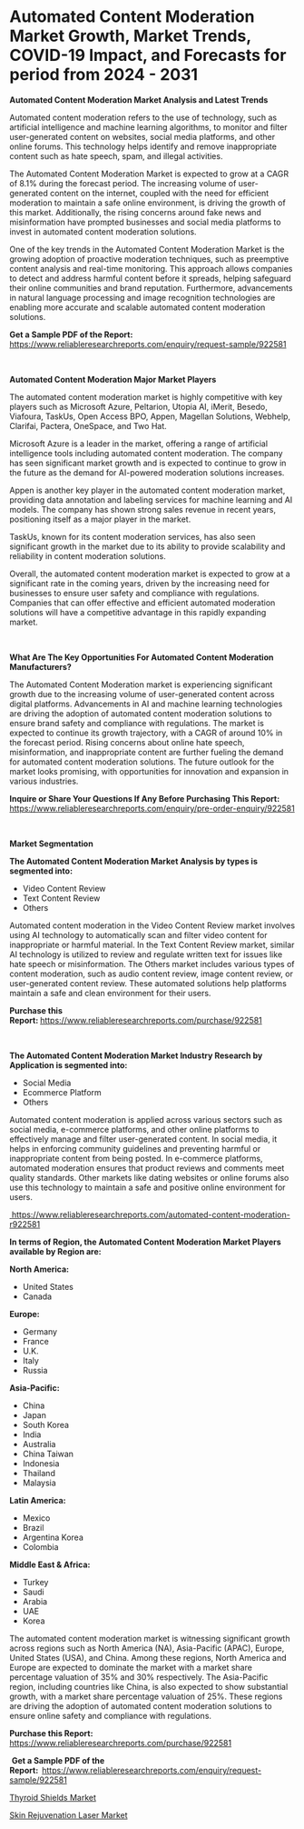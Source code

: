 <p><h1>Automated Content Moderation Market Growth, Market Trends, COVID-19 Impact, and Forecasts for period from 2024 - 2031</h1></p><p><strong>Automated Content Moderation Market Analysis and Latest Trends</strong></p>
<p><p>Automated content moderation refers to the use of technology, such as artificial intelligence and machine learning algorithms, to monitor and filter user-generated content on websites, social media platforms, and other online forums. This technology helps identify and remove inappropriate content such as hate speech, spam, and illegal activities.</p><p>The Automated Content Moderation Market is expected to grow at a CAGR of 8.1% during the forecast period. The increasing volume of user-generated content on the internet, coupled with the need for efficient moderation to maintain a safe online environment, is driving the growth of this market. Additionally, the rising concerns around fake news and misinformation have prompted businesses and social media platforms to invest in automated content moderation solutions.</p><p>One of the key trends in the Automated Content Moderation Market is the growing adoption of proactive moderation techniques, such as preemptive content analysis and real-time monitoring. This approach allows companies to detect and address harmful content before it spreads, helping safeguard their online communities and brand reputation. Furthermore, advancements in natural language processing and image recognition technologies are enabling more accurate and scalable automated content moderation solutions.</p></p>
<p><strong>Get a Sample PDF of the Report:&nbsp;</strong> <a href="https://www.reliableresearchreports.com/enquiry/request-sample/922581">https://www.reliableresearchreports.com/enquiry/request-sample/922581</a></p>
<p>&nbsp;</p>
<p><strong>Automated Content Moderation Major Market Players</strong></p>
<p><p>The automated content moderation market is highly competitive with key players such as Microsoft Azure, Peltarion, Utopia AI, iMerit, Besedo, Viafoura, TaskUs, Open Access BPO, Appen, Magellan Solutions, Webhelp, Clarifai, Pactera, OneSpace, and Two Hat.</p><p>Microsoft Azure is a leader in the market, offering a range of artificial intelligence tools including automated content moderation. The company has seen significant market growth and is expected to continue to grow in the future as the demand for AI-powered moderation solutions increases.</p><p>Appen is another key player in the automated content moderation market, providing data annotation and labeling services for machine learning and AI models. The company has shown strong sales revenue in recent years, positioning itself as a major player in the market.</p><p>TaskUs, known for its content moderation services, has also seen significant growth in the market due to its ability to provide scalability and reliability in content moderation solutions.</p><p>Overall, the automated content moderation market is expected to grow at a significant rate in the coming years, driven by the increasing need for businesses to ensure user safety and compliance with regulations. Companies that can offer effective and efficient automated moderation solutions will have a competitive advantage in this rapidly expanding market.</p></p>
<p>&nbsp;</p>
<p><strong>What Are The Key Opportunities For Automated Content Moderation Manufacturers?</strong></p>
<p><p>The Automated Content Moderation market is experiencing significant growth due to the increasing volume of user-generated content across digital platforms. Advancements in AI and machine learning technologies are driving the adoption of automated content moderation solutions to ensure brand safety and compliance with regulations. The market is expected to continue its growth trajectory, with a CAGR of around 10% in the forecast period. Rising concerns about online hate speech, misinformation, and inappropriate content are further fueling the demand for automated content moderation solutions. The future outlook for the market looks promising, with opportunities for innovation and expansion in various industries.</p></p>
<p><strong>Inquire or Share Your Questions If Any Before Purchasing This Report:</strong> <a href="https://www.reliableresearchreports.com/enquiry/pre-order-enquiry/922581">https://www.reliableresearchreports.com/enquiry/pre-order-enquiry/922581</a></p>
<p>&nbsp;</p>
<p><strong>Market Segmentation</strong></p>
<p><strong>The Automated Content Moderation Market Analysis by types is segmented into:</strong></p>
<p><ul><li>Video Content Review</li><li>Text Content Review</li><li>Others</li></ul></p>
<p><p>Automated content moderation in the Video Content Review market involves using AI technology to automatically scan and filter video content for inappropriate or harmful material. In the Text Content Review market, similar AI technology is utilized to review and regulate written text for issues like hate speech or misinformation. The Others market includes various types of content moderation, such as audio content review, image content review, or user-generated content review. These automated solutions help platforms maintain a safe and clean environment for their users.</p></p>
<p><strong>Purchase this Report:&nbsp;</strong><a href="https://www.reliableresearchreports.com/purchase/922581">https://www.reliableresearchreports.com/purchase/922581</a></p>
<p>&nbsp;</p>
<p><strong>The Automated Content Moderation Market Industry Research by Application is segmented into:</strong></p>
<p><ul><li>Social Media</li><li>Ecommerce Platform</li><li>Others</li></ul></p>
<p><p>Automated content moderation is applied across various sectors such as social media, e-commerce platforms, and other online platforms to effectively manage and filter user-generated content. In social media, it helps in enforcing community guidelines and preventing harmful or inappropriate content from being posted. In e-commerce platforms, automated moderation ensures that product reviews and comments meet quality standards. Other markets like dating websites or online forums also use this technology to maintain a safe and positive online environment for users.</p></p>
<p><a href="https://www.reliableresearchreports.com/automated-content-moderation-r922581">&nbsp;https://www.reliableresearchreports.com/automated-content-moderation-r922581</a></p>
<p><strong>In terms of Region, the Automated Content Moderation Market Players available by Region are:</strong></p>
<p>
    <p> <strong> North America: </strong>
        <ul>
            <li>United States</li>
            <li>Canada</li>
        </ul>
        </p> 
    <p> <strong> Europe: </strong>
        <ul>
            <li>Germany</li>
            <li>France</li>
            <li>U.K.</li>
            <li>Italy</li>
            <li>Russia</li>
        </ul>
        </p> 
    <p> <strong> Asia-Pacific: </strong>
        <ul>
            <li>China</li>
            <li>Japan</li>
            <li>South Korea</li>
            <li>India</li>
            <li>Australia</li>
            <li>China Taiwan</li>
            <li>Indonesia</li>
            <li>Thailand</li>
            <li>Malaysia</li>
        </ul>
        </p> 
    <p> <strong> Latin America: </strong>
        <ul>
            <li>Mexico</li>
            <li>Brazil</li>
            <li>Argentina Korea</li>
            <li>Colombia</li>
        </ul>
        </p> 
    <p> <strong> Middle East & Africa: </strong>
        <ul>
            <li>Turkey</li>
            <li>Saudi</li>
            <li>Arabia</li>
            <li>UAE</li>
            <li>Korea</li>
        </ul>
    </p>
    </p>
<p><p>The automated content moderation market is witnessing significant growth across regions such as North America (NA), Asia-Pacific (APAC), Europe, United States (USA), and China. Among these regions, North America and Europe are expected to dominate the market with a market share percentage valuation of 35% and 30% respectively. The Asia-Pacific region, including countries like China, is also expected to show substantial growth, with a market share percentage valuation of 25%. These regions are driving the adoption of automated content moderation solutions to ensure online safety and compliance with regulations.</p></p>
<p><strong>Purchase this Report: </strong><a href="https://www.reliableresearchreports.com/purchase/922581">https://www.reliableresearchreports.com/purchase/922581</a></p>
<p>&nbsp;<strong>Get a Sample PDF of the Report:&nbsp;&nbsp;</strong><a href="https://www.reliableresearchreports.com/enquiry/request-sample/922581">https://www.reliableresearchreports.com/enquiry/request-sample/922581</a></p>
<p><strong></strong></p>
<p><p><a href="https://view.publitas.com/reportprime-1/thyroid-shields-market-industry-trends-and-forecast-for-period-from-2024-to-2031/">Thyroid Shields Market</a></p><p><a href="https://github.com/prosalinda88/Market-Research-Report-List-5/blob/main/skin-rejuvenation-laser-market.md">Skin Rejuvenation Laser Market</a></p></p>